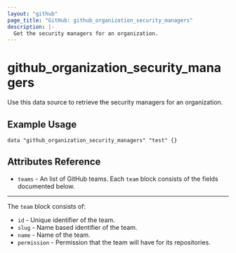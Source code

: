 ```yaml
---
layout: "github"
page_title: "GitHub: github_organization_security_managers"
description: |-
  Get the security managers for an organization.
---
```


# github_organization_security_managers

Use this data source to retrieve the security managers for an organization.

## Example Usage

```hcl
data "github_organization_security_managers" "test" {}
```

## Attributes Reference

 * `teams` - An list of GitHub teams.  Each `team` block consists of the fields documented below.

___

The `team` block consists of:

 * `id` - Unique identifier of the team.
 * `slug` - Name based identifier of the team.
 * `name` - Name of the team.
 * `permission` - Permission that the team will have for its repositories.
